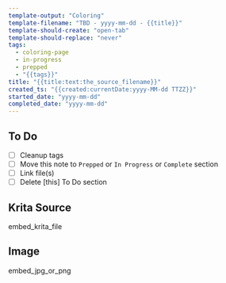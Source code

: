 ```yaml
---
template-output: "Coloring"
template-filename: "TBD - yyyy-mm-dd - {{title}}"
template-should-create: "open-tab"
template-should-replace: "never"
tags: 
  - coloring-page
  - in-progress
  - prepped
  - "{{tags}}"
title: "{{title:text:the_source_filename}}"
created_ts: "{{created:currentDate:yyyy-MM-dd TTZZ}}"
started_date: "yyyy-mm-dd"
completed_date: "yyyy-mm-dd"
---
```

## To Do 
- [ ] Cleanup tags
- [ ] Move this note to `Prepped` or `In Progress` or `Complete` section
- [ ] Link file(s)
- [ ] Delete [this] To Do section

## Krita Source
embed_krita_file

## Image
embed_jpg_or_png